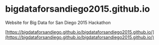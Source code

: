 # bigdataforsandiego2015.github.io
Website for Big Data for San Diego 2015 Hackathon

[https://bigdataforsandiego.github.io/bigdataforsandiego2015.github.io/](https://bigdataforsandiego.github.io/bigdataforsandiego2015.github.io/)
